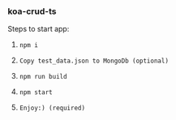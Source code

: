 ### koa-crud-ts

Steps to start app:
1.     npm i

2.     Copy test_data.json to MongoDb (optional)

3.     npm run build

4.     npm start

5.     Enjoy:) (required)
